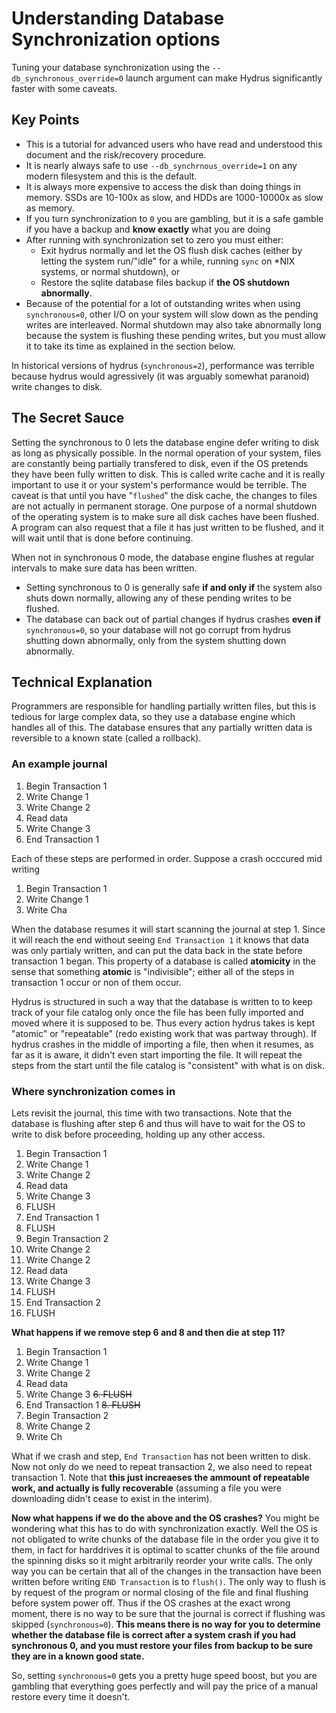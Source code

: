 # Understanding Database Synchronization options

Tuning your database synchronization using the `--db_synchronous_override=0` launch argument can make Hydrus significantly faster with some caveats.

## Key Points

- This is a tutorial for advanced users who have read and understood this document and the risk/recovery procedure.
- It is nearly always safe to use `--db_synchrnous_override=1` on any modern filesystem and this is the default.
- It is always more expensive to access the disk than doing things in memory. SSDs are 10-100x as slow, and HDDs are 1000-10000x as slow as memory.
- If you turn synchronization to `0` you are gambling, but it is a safe gamble if you have a backup and **know exactly** what you are doing
- After running with synchronization set to zero you must either:
  - Exit hydrus normally and let the OS flush disk caches (either by letting the system run/"idle" for a while, running `sync` on *NIX systems, or normal shutdown), or
  - Restore the sqlite database files backup if **the OS shutdown abnormally**.
- Because of the potential for a lot of outstanding writes when using `synchronous=0`, other I/O on your system will slow down as the pending writes are interleaved.  Normal shutdown may also take abnormally long because the system is flushing these pending writes, but you must allow it to take its time as explained in the section below.

In historical versions of hydrus (`synchronous=2`), performance was terrible because hydrus would agressively (it was arguably somewhat paranoid) write changes to disk.

## The Secret Sauce

Setting the synchronous to 0 lets the database engine defer writing to disk as long as physically possible.  In the normal operation of your system, files are constantly being partially transfered to disk, even if the OS pretends they have been fully written to disk.  This is called write cache and it is really important to use it or your system's performance would be terrible.  The caveat is that until you have "`flushed`" the disk cache, the changes to files are not actually in permanent storage.  One purpose of a normal shutdown of the operating system is to make sure all disk caches have been flushed.  A program can also request that a file it has just written to be flushed, and it will wait until that is done before continuing.

When not in synchronous 0 mode, the database engine flushes at regular intervals to make sure data has been written.  
- Setting synchronous to 0 is generally safe **if and only if** the system also shuts down normally, allowing any of these pending writes to be flushed.
- The database can back out of partial changes if hydrus crashes **even if** `synchronous=0`, so your database will not go corrupt from hydrus shutting down abnormally, only from the system shutting down abnormally.

## Technical Explanation

Programmers are responsible for handling partially written files, but this is tedious for large complex data, so they use a database engine which handles all of this.  The database ensures that any partially written data is reversible to a known state (called a rollback).

### An example journal

1. Begin Transaction 1
2. Write Change 1
3. Write Change 2
4. Read data
5. Write Change 3
6. End Transaction 1

Each of these steps are performed in order.  Suppose a crash occcured mid writing

1. Begin Transaction 1
2. Write Change 1
3. Write Cha

When the database resumes it will start scanning the journal at step 1.  Since it will reach the end without seeing `End Transaction 1` it knows that data was only partialy written, and can put the data back in the state before transaction 1 began.  This property of a database is called **atomicity** in the sense that something **atomic** is "indivisible"; either all of the steps in transaction 1 occur or non of them occur.

Hydrus is structured in such a way that the database is written to to keep track of your file catalog only once the file has been fully imported and moved where it is supposed to be.  Thus every action hydrus takes is kept "atomic" or "repeatable" (redo existing work that was partway through).  If hydrus crashes in the middle of importing a file, then when it resumes, as far as it is aware, it didn't even start importing the file.  It will repeat the steps from the start until the file catalog is "consistent" with what is on disk.

### Where synchronization comes in

Lets revisit the journal, this time with two transactions.  Note that the database is flushing after step 6 and thus will have to wait for the OS to write to disk before proceeding, holding up any other access.

1. Begin Transaction 1
2. Write Change 1
3. Write Change 2
4. Read data
5. Write Change 3
6. FLUSH
7. End Transaction 1
8. FLUSH
9. Begin Transaction 2
10. Write Change 2
11. Write Change 2
12. Read data
13. Write Change 3
14. FLUSH
15. End Transaction 2
16. FLUSH

**What happens if we remove step 6 and 8 and then die at step 11?**

1. Begin Transaction 1
2. Write Change 1
3. Write Change 2
4. Read data
5. Write Change 3
~~6. FLUSH~~
7. End Transaction 1
~~8. FLUSH~~
9. Begin Transaction 2
10. Write Change 2
11. Write Ch

What if we crash and step, `End Transaction` has not been written to disk.  Now not only do we need to repeat transaction 2, we also need to repeat transaction 1.  Note that **this just increaeses the ammount of repeatable work, and actually is fully recoverable** (assuming a file you were downloading didn't cease to exist in the interim).

**Now what happens if we do the above and the OS crashes?**
You might be wondering what this has to do with synchronization exactly.  Well the OS is not obligated to write chunks of the database file in the order you give it to them, in fact for harddrives it is optimal to scatter chunks of the file around the spinning disks so it might arbitrarily reorder your write calls.  The only way you can be certain that all of the changes in the transaction have been written before writing `END Transaction` is to `flush()`. The only way to flush is by request of the program or normal closing of the file and final flushing before system power off.  Thus if the OS crashes at the exact wrong moment, there is no way to be sure that the journal is correct if flushing was skipped (`synchronous=0`).  **This means there is no way for you to determine whether the database file is correct after a system crash if you had synchronous 0, and you must restore your files from backup to be sure they are in a known good state.**

So, setting `synchronous=0` gets you a pretty huge speed boost, but you are gambling that everything goes perfectly and will pay the price of a manual restore every time it doesn't.